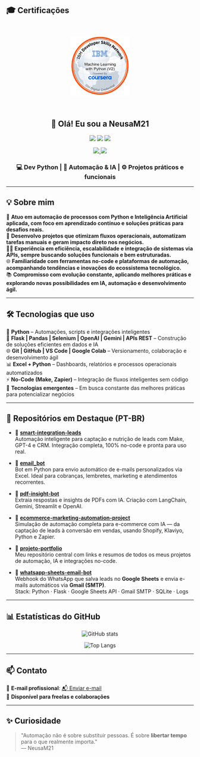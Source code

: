 ## 🎓 Certificações

<br/>
<p align="center">
  <a href="https://www.credly.com/badges/baad4ec1-70c7-4d20-8e5b-94c946222618/public_url" target="_blank">
    <img src="https://raw.githubusercontent.com/NeusaM21/NeusaM21/main/machine-learning-with-python-v2.png" alt="IBM ML Badge" width="160"/>
  </a>
</p>
<br/>

<h2 align="center">👋 Olá! Eu sou a NeusaM21</h2>

<p align="center">
  <img src="https://img.shields.io/badge/Python-3776AB?style=for-the-badge&logo=python&logoColor=white"/>
  <img src="https://img.shields.io/badge/Automation-IA-blueviolet?style=for-the-badge&logo=robotframework&logoColor=white"/>
  <img src="https://img.shields.io/badge/Portfolio-Projects-success?style=for-the-badge&logo=github"/>
</p>

<p align="center">
  <a href="https://github.com/NeusaM21">
    <img src="https://img.shields.io/badge/GitHub-000000?style=for-the-badge&logo=github&logoColor=white"/>
  </a>
  <a href="mailto:contact.neusam21@gmail.com">
    <img src="https://img.shields.io/badge/Email-D14836?style=for-the-badge&logo=gmail&logoColor=white"/>
  </a>
</p>

<h3 align="center">💻 Dev Python | 🤖 Automação & IA | ⚙️ Projetos práticos e funcionais</h3>

---

## 💡 Sobre mim

🎯 **Atuo em automação de processos com Python e Inteligência Artificial aplicada, com foco em aprendizado contínuo e soluções práticas para desafios reais.**  
🚀 **Desenvolvo projetos que otimizam fluxos operacionais, automatizam tarefas manuais e geram impacto direto nos negócios.**  
👩‍💻 **Experiência em eficiência, escalabilidade e integração de sistemas via APIs, sempre buscando soluções funcionais e bem estruturadas.**  
🌐 **Familiaridade com ferramentas no-code e plataformas de automação, acompanhando tendências e inovações do ecossistema tecnológico.**  
📚 **Compromisso com evolução constante, aplicando melhores práticas e explorando novas possibilidades em IA, automação e desenvolvimento ágil.**

---

## 🛠️ Tecnologias que uso

🐍 **Python** – Automações, scripts e integrações inteligentes  
🔧 **Flask | Pandas | Selenium | OpenAI | Gemini | APIs REST** – Construção de soluções eficientes em dados e IA  
🌐 **Git | GitHub | VS Code | Google Colab** – Versionamento, colaboração e desenvolvimento ágil  
📊 **Excel + Python** – Dashboards, relatórios e processos operacionais automatizados  
⚡ **No-Code (Make, Zapier)** – Integração de fluxos inteligentes sem código  
🚀 **Tecnologias emergentes** – Em busca constante das melhores práticas para potencializar negócios

---

## 📌 Repositórios em Destaque (PT-BR)

- 📁 [**smart-integration-leads**](https://github.com/NeusaM21/smart-integration-leads)  
  Automação inteligente para captação e nutrição de leads com Make, GPT-4 e CRM. Integração completa, 100% no-code e pronta para uso real.

- 📁 [**email_bot**](https://github.com/NeusaM21/email_bot)  
  Bot em Python para envio automático de e-mails personalizados via Excel. Ideal para cobranças, lembretes, marketing e atendimentos recorrentes.

- 📁 [**pdf-insight-bot**](https://github.com/NeusaM21/pdf-insight-bot)  
  Extraia respostas e insights de PDFs com IA. Criação com LangChain, Gemini, Streamlit e OpenAI.

- 📁 [**ecommerce-marketing-automation-project**](https://github.com/NeusaM21/ecommerce-marketing-automation-project)  
  Simulação de automação completa para e-commerce com IA — da captação de leads à conversão em vendas, usando Shopify, Klaviyo, Python e Zapier.

- 📁 [**projeto-portfolio**](https://github.com/NeusaM21/projeto-portfolio)  
  Meu repositório central com links e resumos de todos os meus projetos de automação, IA e integrações no-code.

- 📁 [**whatsapp-sheets-email-bot**](https://github.com/NeusaM21/whatsapp-sheets-email-bot)  
  Webhook do WhatsApp que salva leads no **Google Sheets** e envia e-mails automáticos via **Gmail (SMTP)**.  
  Stack: Python · Flask · Google Sheets API · Gmail SMTP · SQLite · Logs

---

## 📊 Estatísticas do GitHub

<p align="center">
  <img src="https://github-readme-stats.vercel.app/api?username=NeusaM21&show_icons=true&theme=radical" alt="GitHub stats" />
</p>

<p align="center">
  <img src="https://github-readme-stats.vercel.app/api/top-langs/?username=NeusaM21&layout=compact&theme=radical" alt="Top Langs" />
</p>

---

## 📫 Contato

📧 **E-mail profissional**: [📬 Enviar e-mail](mailto:contact.neusam21@gmail.com)  
💼 **Disponível para freelas e colaborações**

---

## ✨ Curiosidade

> "Automação não é sobre substituir pessoas. É sobre **libertar tempo** para o que realmente importa."  
— NeusaM21


